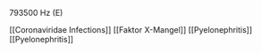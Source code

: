 793500 Hz (E)

[[Coronaviridae Infections]]
[[Faktor X-Mangel]]
[[Pyelonephritis]]
[[Pyelonephritis]]